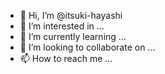 - 👋 Hi, I’m @itsuki-hayashi
- 👀 I’m interested in ...
- 🌱 I’m currently learning ...
- 💞️ I’m looking to collaborate on ...
- 📫 How to reach me ...

<!---
itsuki-hayashi/itsuki-hayashi is a ✨ special ✨ repository because its `README.md` (this file) appears on your GitHub profile.
You can click the Preview link to take a look at your changes.
--->
